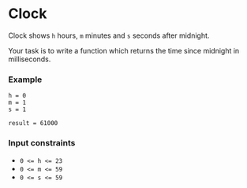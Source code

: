 # Clock
Clock shows `h` hours, `m` minutes and `s` seconds after midnight.

Your task is to write a function which returns the time since midnight in milliseconds.

### Example
```
h = 0
m = 1
s = 1

result = 61000
```

### Input constraints

* `0 <= h <= 23`
* `0 <= m <= 59`
* `0 <= s <= 59`
